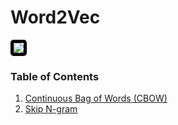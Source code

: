 # Word2Vec

<img src="http://multithreaded.stitchfix.com/assets/images/blog/vectors.gif" style='border: 5px solid black; border-radius: 5px;'/>

### Table of Contents

1. [Continuous Bag of Words (CBOW)](https://jeffchenchengyi.github.io/machine-learning/06-natural-language-processing/word2vec/cbow.html)
2. [Skip N-gram](https://jeffchenchengyi.github.io/machine-learning/06-natural-language-processing/word2vec/skipngram.html)